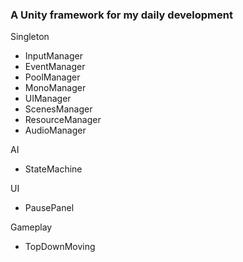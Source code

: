 ### A Unity framework for my daily development

Singleton
- InputManager
- EventManager
- PoolManager
- MonoManager
- UIManager
- ScenesManager
- ResourceManager
- AudioManager

AI
- StateMachine

UI
- PausePanel

Gameplay
- TopDownMoving

